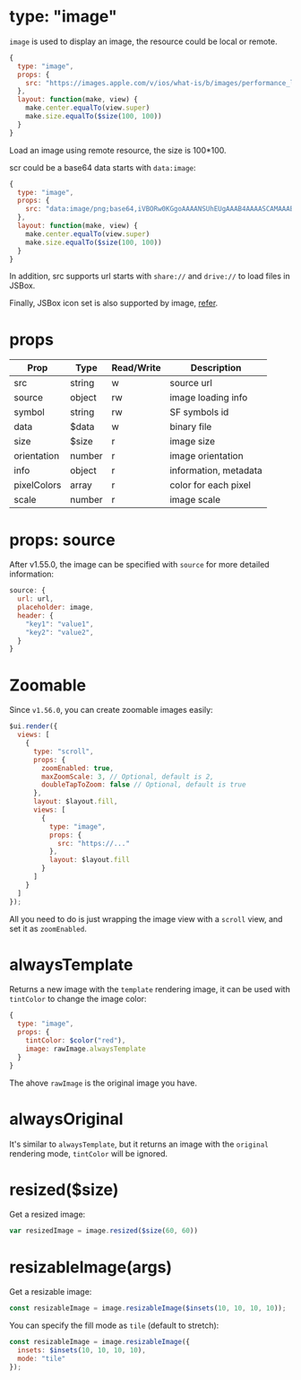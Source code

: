 # type: "image"

`image` is used to display an image, the resource could be local or remote.

```js
{
  type: "image",
  props: {
    src: "https://images.apple.com/v/ios/what-is/b/images/performance_large.jpg"
  },
  layout: function(make, view) {
    make.center.equalTo(view.super)
    make.size.equalTo($size(100, 100))
  }
}
```

Load an image using remote resource, the size is 100*100.

scr could be a base64 data starts with `data:image`:

```js
{
  type: "image",
  props: {
    src: "data:image/png;base64,iVBORw0KGgoAAAANSUhEUgAAAB4AAAASCAMAAAB7LJ7rAAAANlBMVEUAAABnZ2dmZmZmZmZnZ2dmZmZmZmZmZmZnZ2dnZ2dnZ2dmZmZoaGhnZ2dnZ2dubm5paWlmZmbvpwLOAAAAEXRSTlMA9h6lQ95r4cmLdHNbTzksJ9o8+Y0AAABcSURBVCjPhc1JDoAwFAJQWus8cv/LqkkjMXwjCxa8BfjLWuI9L/nqhmwiLYnpAMjqpuQMDI+bcgNyW921A+Sxyl3NXeWu7lL3WOXS0Ck1N3WXut/HEz6z92l8Lyf1mAh1wPbVFAAAAABJRU5ErkJggg=="
  },
  layout: function(make, view) {
    make.center.equalTo(view.super)
    make.size.equalTo($size(100, 100))
  }
}
```

In addition, src supports url starts with `share://` and `drive://` to load files in JSBox.

Finally, JSBox icon set is also supported by image, [refer](en/data/method.md?id=iconcode-color-size).

# props

Prop | Type | Read/Write | Description
---|---|---|---
src | string | w | source url
source | object | rw | image loading info
symbol | string | rw | SF symbols id
data | $data | w | binary file
size | $size | r | image size
orientation | number | r | image orientation
info | object | r | information, metadata
pixelColors | array | r | color for each pixel
scale | number | r | image scale

# props: source

After v1.55.0, the image can be specified with `source` for more detailed information:

```js
source: {
  url: url,
  placeholder: image,
  header: {
    "key1": "value1",
    "key2": "value2",
  }
}
```

# Zoomable

Since `v1.56.0`, you can create zoomable images easily:

```js
$ui.render({
  views: [
    {
      type: "scroll",
      props: {
        zoomEnabled: true,
        maxZoomScale: 3, // Optional, default is 2,
        doubleTapToZoom: false // Optional, default is true
      },
      layout: $layout.fill,
      views: [
        {
          type: "image",
          props: {
            src: "https://..."
          },
          layout: $layout.fill
        }
      ]
    }
  ]
});
```

All you need to do is just wrapping the image view with a `scroll` view, and set it as `zoomEnabled`.

# alwaysTemplate

Returns a new image with the `template` rendering image, it can be used with `tintColor` to change the image color:

```js
{
  type: "image",
  props: {
    tintColor: $color("red"),
    image: rawImage.alwaysTemplate
  }
}
```

The ahove `rawImage` is the original image you have.

# alwaysOriginal

It's similar to `alwaysTemplate`, but it returns an image with the `original` rendering mode, `tintColor` will be ignored.

# resized($size)

Get a resized image:

```js
var resizedImage = image.resized($size(60, 60))
```

# resizableImage(args)

Get a resizable image:

```js
const resizableImage = image.resizableImage($insets(10, 10, 10, 10));
```

You can specify the fill mode as `tile` (default to stretch):

```js
const resizableImage = image.resizableImage({
  insets: $insets(10, 10, 10, 10),
  mode: "tile"
});
```